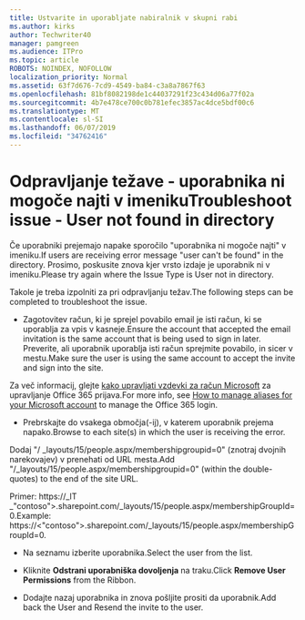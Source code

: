 ```yaml
---
title: Ustvarite in uporabljate nabiralnik v skupni rabi
ms.author: kirks
author: Techwriter40
manager: pamgreen
ms.audience: ITPro
ms.topic: article
ROBOTS: NOINDEX, NOFOLLOW
localization_priority: Normal
ms.assetid: 63f7d676-7cd9-4549-ba84-c3a8a7867f63
ms.openlocfilehash: 81bf8082198de1c44037291f23c434d06a77f02a
ms.sourcegitcommit: 4b7e478ce700c0b781efec3857ac4dce5bdf00c6
ms.translationtype: MT
ms.contentlocale: sl-SI
ms.lasthandoff: 06/07/2019
ms.locfileid: "34762416"
---
```

# <a name="troubleshoot-issue---user-not-found-in-directory"></a><span data-ttu-id="bcc2f-102">Odpravljanje težave - uporabnika ni mogoče najti v imeniku</span><span class="sxs-lookup"><span data-stu-id="bcc2f-102">Troubleshoot issue - User not found in directory</span></span>

<span data-ttu-id="bcc2f-103">Če uporabniki prejemajo napake sporočilo "uporabnika ni mogoče najti" v imeniku.</span><span class="sxs-lookup"><span data-stu-id="bcc2f-103">If users are receiving error message "user can't be found" in the directory.</span></span> <span data-ttu-id="bcc2f-104">Prosimo, poskusite znova kjer vrsto izdaje je uporabnik ni v imeniku.</span><span class="sxs-lookup"><span data-stu-id="bcc2f-104">Please try again where the Issue Type is User not in directory.</span></span>

<span data-ttu-id="bcc2f-105">Takole je treba izpolniti za pri odpravljanju težav.</span><span class="sxs-lookup"><span data-stu-id="bcc2f-105">The following steps can be completed to troubleshoot the issue.</span></span>

- <span data-ttu-id="bcc2f-106">Zagotovitev račun, ki je sprejel povabilo email je isti račun, ki se uporablja za vpis v kasneje.</span><span class="sxs-lookup"><span data-stu-id="bcc2f-106">Ensure the account that accepted the email invitation is the same account that is being used to sign in later.</span></span> <span data-ttu-id="bcc2f-107">Preverite, ali uporabnik uporablja isti račun sprejmite povabilo, in sicer v mestu.</span><span class="sxs-lookup"><span data-stu-id="bcc2f-107">Make sure the user is using the same account to accept the invite and sign into the site.</span></span> 

<span data-ttu-id="bcc2f-108">Za več informacij, glejte [kako upravljati vzdevki za račun Microsoft</a> za upravljanje Office 365 prijava](https://support.microsoft.com/help/12407/microsoft-account-how-to-manage-aliases).</span><span class="sxs-lookup"><span data-stu-id="bcc2f-108">For more info, see [How to manage aliases for your Microsoft account</a> to manage the Office 365 login](https://support.microsoft.com/help/12407/microsoft-account-how-to-manage-aliases).</span></span> 

- <span data-ttu-id="bcc2f-109">Prebrskajte do vsakega območja(-ij), v katerem uporabnik prejema napako.</span><span class="sxs-lookup"><span data-stu-id="bcc2f-109">Browse to each site(s) in which the user is receiving the error.</span></span> 

<span data-ttu-id="bcc2f-110">Dodaj "/ _layouts/15/people.aspx/membershipgroupid=0" (znotraj dvojnih narekovajev) v prenehati od URL mesta.</span><span class="sxs-lookup"><span data-stu-id="bcc2f-110">Add "/_layouts/15/people.aspx/membershipgroupid=0" (within the double-quotes) to the end of the site URL.</span></span> 

<span data-ttu-id="bcc2f-111">Primer: https://_lT _"contoso">.sharepoint.com/_layouts/15/people.aspx/membershipGroupId=0.</span><span class="sxs-lookup"><span data-stu-id="bcc2f-111">Example: https://<"contoso">.sharepoint.com/_layouts/15/people.aspx/membershipGroupId=0.</span></span>

- <span data-ttu-id="bcc2f-112">Na seznamu izberite uporabnika.</span><span class="sxs-lookup"><span data-stu-id="bcc2f-112">Select the user from the list.</span></span>

- <span data-ttu-id="bcc2f-113">Kliknite **Odstrani uporabniška dovoljenja** na traku.</span><span class="sxs-lookup"><span data-stu-id="bcc2f-113">Click **Remove User Permissions** from the Ribbon.</span></span> 
-  <span data-ttu-id="bcc2f-114">Dodajte nazaj uporabnika in znova pošljite prositi da uporabnik.</span><span class="sxs-lookup"><span data-stu-id="bcc2f-114">Add back the User and Resend the invite to the user.</span></span>

